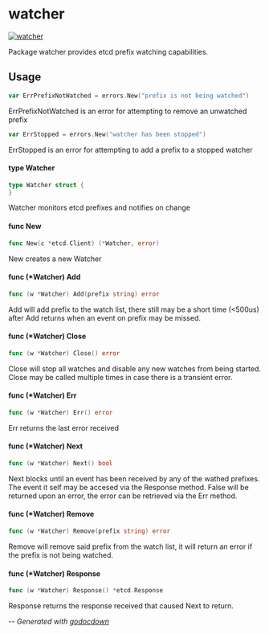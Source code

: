 # watcher

[![watcher](https://godoc.org/github.com/mistifyio/lochness/pkg/watcher?status.png)](https://godoc.org/github.com/mistifyio/lochness/pkg/watcher)

Package watcher provides etcd prefix watching capabilities.

## Usage

```go
var ErrPrefixNotWatched = errors.New("prefix is not being watched")
```
ErrPrefixNotWatched is an error for attempting to remove an unwatched prefix

```go
var ErrStopped = errors.New("watcher has been stopped")
```
ErrStopped is an error for attempting to add a prefix to a stopped watcher

#### type Watcher

```go
type Watcher struct {
}
```

Watcher monitors etcd prefixes and notifies on change

#### func  New

```go
func New(c *etcd.Client) (*Watcher, error)
```
New creates a new Watcher

#### func (*Watcher) Add

```go
func (w *Watcher) Add(prefix string) error
```
Add will add prefix to the watch list, there still may be a short time (<500us)
after Add returns when an event on prefix may be missed.

#### func (*Watcher) Close

```go
func (w *Watcher) Close() error
```
Close will stop all watches and disable any new watches from being started.
Close may be called multiple times in case there is a transient error.

#### func (*Watcher) Err

```go
func (w *Watcher) Err() error
```
Err returns the last error received

#### func (*Watcher) Next

```go
func (w *Watcher) Next() bool
```
Next blocks until an event has been received by any of the wathed prefixes. The
event it self may be accesed via the Response method. False will be returned
upon an error, the error can be retrieved via the Err method.

#### func (*Watcher) Remove

```go
func (w *Watcher) Remove(prefix string) error
```
Remove will remove said prefix from the watch list, it will return an error if
the prefix is not being watched.

#### func (*Watcher) Response

```go
func (w *Watcher) Response() *etcd.Response
```
Response returns the response received that caused Next to return.

--
*Generated with [godocdown](https://github.com/robertkrimen/godocdown)*
